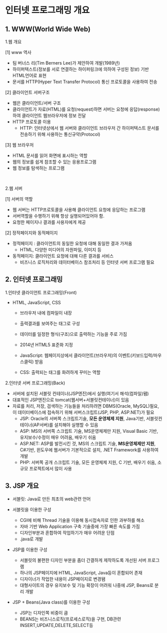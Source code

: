 # 인터넷 프로그래밍 개요
## 1. WWW(World Wide Web)

1.웹 개요

[1] www 역사

- 팀 버너스 리(Tim Berners Lee)가 제안하여 개발(1989년)
- 하이퍼텍스트(정보를 서로 연결하는 하이퍼링크에 의하여 구성된 정보) 기반 HTML언어로 표현
- 문서를 HTTP(Hyper Text Transfer Protocol) 통신 프로토콜을 사용하여 전송

[2] 클라이언트 서버구조

- 웹은 클라이언트/서버 구조
- 클라이언트가 자료(HTML)를 요청(request)하면 서버는 요청에 응답(response)하여 클라이언트 웹브라우저에 정보 전달
- HTTP 프로토콜 이용
  - HTTP: 인터넷상에서 웹 서버와 클라이언트 브라우저 간 하이퍼텍스트 문서를 전송하기 위해 사용하는 통신규약(Protocol)

[3] 웹 브라우저

- HTML 문서를 읽어 화면에 표시하는 역할
- 웹의 정보를 쉽게 참조할 수 있는 응용프로그램
- 웹 정보를 탐색하는 프로그램

<br>

2.웹 서버

[1] 서버의 역할

- 웹 서버는 HTTP프로토콜을 사용해 클라이언트 요청에 응답하는 프로그램
- 서버역할을 수행하기 위해 항상 실행되어있어야 함.
- 요청한 페이지나 결과를 사용자에게 제공

[2] 정적페이지와 동적페이지

- 정적페이지 : 클라이언트의 동일한 요청에 대해 동일한 결과 가져옴
  - HTML, 다양한 미디어의 자원파일, 이미지 등
- 동적페이지: 클라이언트 요청에 대해 다른 결과를 서비스
  - 비즈니스 로직처리와 데이터베이스 참조처리 등 인터넷 서버 프로그램 필요

## 2. 인터넷 프로그래밍

1.인터넷 클라이언트 프로그래밍(Front)

- HTML, JavaScript, CSS

  - 브라우저 내에 컴파일이 내장

  - 출력결과를 보여주는 태그로 구성

  - 데이터를 일정한 형식(구조)으로 출력하는 기능을 주로 가짐

  - 2014년 HTML5 표준화 지정

  - JavaScript: 웹페이지상에서 클라이언트(브라우저)의 이벤트(키보드입력/마우스클릭) 받음

  - CSS: 출력되는 태그를 화려하게 꾸미는 역할

2.인터넷 서버 프로그래밍(Back)

- 서버에 설치된 서블릿 컨테이너(JSP엔진)에서 실행(여기서 해석(컴파일)됌)
- 대표적인 JSP엔진으로 tomcat(웹서버+서블릿컨테이너)이 있음
- 자료를 처리, 저장, 검색하는 기능들을 처리하려면 DBMS(Oracle, MySQL)필요, 이 데이터베이스에 접속하기 위해 서버스크립트(JSP, PHP, ASP.NET)가 필요
  - JSP: Oracle의 서버쪽 스크립트기술, __모든 운영체제 지원__, Java기반, 서블릿컨테이너(AP서버)를 설치해야 실행할 수 있음
  - ASP: MS의 서버쪽 스크립트 기술, MS운영체제만 지원, Visual Basic 기반, 유지보수/수정이 매우 어려움, 배우기 쉬움
  - ASP.NET:  ASP를 발전시킨 것, MS의 스크립트 기술, __MS운영체제만 지원__, C#기반, 윈도우에 웹서버가 기본적으로 설치, .NET Framework를 사용하여 개발
  - PHP: 서버쪽 공개 스크립트 기술, 모든 운영체제 지원, C 기반, 배우기 쉬움, 소규모 프로젝트에서 많이 사용

## 3. JSP 개요

- 서블릿: Java로 만든 최초의 web관련 언어
- 서블릿을 이용한 구성
  - CGI에 비해 Thread 기술을 이용해 동시접속자로 인한 과부하를 해소
  - 자바 기반 Web Application 구축 기술중에 가장 빠른 속도를 가짐
  - 디자인부분과 혼합하여 작업하기가 매우 어려운 단점
  - .java로 개발
- JSP를 이용한 구성
  - 서블릿의 불편한 디자인 부분을 좀더 간결하게 제작하도록 개선된 서버 프로그램
  - 하나의 JSP페이지에 HTML, JavaScript, Java등이 혼합되어 존재
  - 디자이너가 작업한 내용이 JSP페이지로 변경됌
  - 대형사이트의 경우 유지보수 및 기능 확장이 어려워 나중에 JSP, Beans로 분리 개발

- JSP + Beans(Java class)를 이용한 구성
  - JSP는 디자인쪽 비중이 큼
  - BEANS는 비즈니스로직(프로세스로직)을 구현, DB관련 INSERT,UPDATE,DELETE,SELECT등